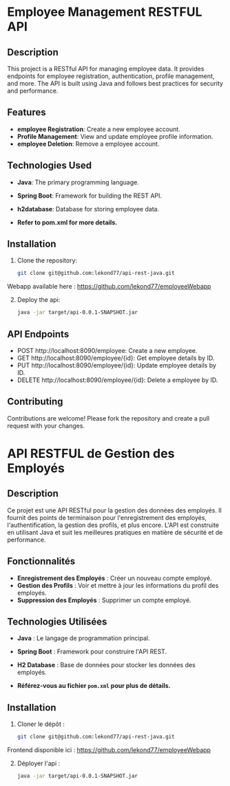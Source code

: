 # Employee Management RESTFUL API

## Description
This project is a RESTful API for managing employee data. It provides endpoints for employee registration, authentication, profile management, and more. The API is built using Java and follows best practices for security and performance.

## Features
- **employee Registration**: Create a new employee account.
- **Profile Management**: View and update employee profile information.
- **employee Deletion**: Remove a employee account.

## Technologies Used
- **Java**: The primary programming language.
- **Spring Boot**: Framework for building the REST API.
- **h2database**: Database for storing employee data.

-  **Refer to pom.xml for more details.**

## Installation
1. Clone the repository:
    ```bash
    git clone git@github.com:lekond77/api-rest-java.git

Webapp available here : https://github.com/lekond77/employeeWebapp

2. Deploy the api:
    ```bash
    java -jar target/api-0.0.1-SNAPSHOT.jar

## API Endpoints

- POST http://localhost:8090/employee: Create a new employee.
- GET http://localhost:8090/employee/{id}: Get employee details by ID.
- PUT http://localhost:8090/employee/{id}: Update employee details by ID.
- DELETE http://localhost:8090/employee/{id}: Delete a employee by ID.

## Contributing
Contributions are welcome! Please fork the repository and create a pull request with your changes.



# API RESTFUL de Gestion des Employés

## Description
Ce projet est une API RESTful pour la gestion des données des employés. Il fournit des points de terminaison pour l'enregistrement des employés, l'authentification, la gestion des profils, et plus encore. L'API est construite en utilisant Java et suit les meilleures pratiques en matière de sécurité et de performance.

## Fonctionnalités
- **Enregistrement des Employés** : Créer un nouveau compte employé.
- **Gestion des Profils** : Voir et mettre à jour les informations du profil des employés.
- **Suppression des Employés** : Supprimer un compte employé.

## Technologies Utilisées
- **Java** : Le langage de programmation principal.
- **Spring Boot** : Framework pour construire l'API REST.
- **H2 Database** : Base de données pour stocker les données des employés.

- **Référez-vous au fichier `pom.xml` pour plus de détails.**

## Installation
1. Cloner le dépôt :
   ```bash
   git clone git@github.com:lekond77/api-rest-java.git
Frontend disponible ici : https://github.com/lekond77/employeeWebapp 

2. Déployer l'api :
   ```bash
   java -jar target/api-0.0.1-SNAPSHOT.jar
